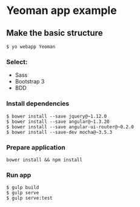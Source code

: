 # Yeoman app example


## Make the basic structure

```
$ yo webapp Yeoman
```

### Select:

- Sass
- Bootstrap 3
- BDD

### Install dependencies

```
$ bower install --save jquery@~1.12.0
$ bower install --save angular@~1.3.20
$ bower install --save angular-ui-router@~0.2.0
$ bower install --save-dev mocha@~3.5.3

```

### Prepare application

```
bower install && npm install
```

### Run app

```
$ gulp build
$ gulp serve
$ gulp serve:test
```

